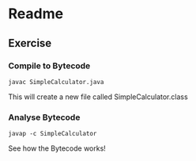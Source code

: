 # Readme

## Exercise

### Compile to Bytecode

    javac SimpleCalculator.java

This will create a new file called SimpleCalculator.class

### Analyse Bytecode

    javap -c SimpleCalculator

See how the Bytecode works!

